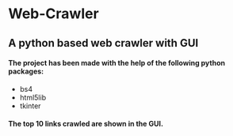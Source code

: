 # Web-Crawler
## A python based web crawler with GUI
#### The project has been made with the help of the following python packages:
- bs4
- html5lib
- tkinter

#### The top 10 links crawled are shown in the GUI.

